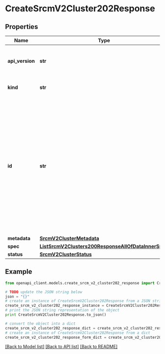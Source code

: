 # CreateSrcmV2Cluster202Response


## Properties
Name | Type | Description | Notes
------------ | ------------- | ------------- | -------------
**api_version** | **str** | APIVersion defines the schema version of this representation of a resource. | [optional] [readonly] 
**kind** | **str** | Kind defines the object this REST resource represents. | [optional] [readonly] 
**id** | **str** | ID is the \&quot;natural identifier\&quot; for an object within its scope/namespace; it is normally unique across time but not space. That is, you can assume that the ID will not be reclaimed and reused after an object is deleted (\&quot;time\&quot;); however, it may collide with IDs for other object &#x60;kinds&#x60; or objects of the same &#x60;kind&#x60; within a different scope/namespace (\&quot;space\&quot;). | [optional] [readonly] 
**metadata** | [**SrcmV2ClusterMetadata**](SrcmV2ClusterMetadata.md) |  | [optional] 
**spec** | [**ListSrcmV2Clusters200ResponseAllOfDataInnerSpec**](ListSrcmV2Clusters200ResponseAllOfDataInnerSpec.md) |  | 
**status** | [**SrcmV2ClusterStatus**](SrcmV2ClusterStatus.md) |  | 

## Example

```python
from openapi_client.models.create_srcm_v2_cluster202_response import CreateSrcmV2Cluster202Response

# TODO update the JSON string below
json = "{}"
# create an instance of CreateSrcmV2Cluster202Response from a JSON string
create_srcm_v2_cluster202_response_instance = CreateSrcmV2Cluster202Response.from_json(json)
# print the JSON string representation of the object
print CreateSrcmV2Cluster202Response.to_json()

# convert the object into a dict
create_srcm_v2_cluster202_response_dict = create_srcm_v2_cluster202_response_instance.to_dict()
# create an instance of CreateSrcmV2Cluster202Response from a dict
create_srcm_v2_cluster202_response_form_dict = create_srcm_v2_cluster202_response.from_dict(create_srcm_v2_cluster202_response_dict)
```
[[Back to Model list]](../ccloud/README.md#documentation-for-models) [[Back to API list]](../ccloud/README.md#documentation-for-api-endpoints) [[Back to README]](../ccloud/README.md)


